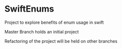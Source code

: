 # SwiftEnums
Project to explore benefits of enum usage in swift

Master Branch holds an initial project

Refactoring of the project will be held on other branches
